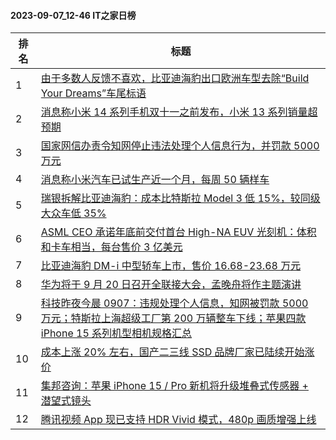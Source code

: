 #### 2023-09-07_12-46  IT之家日榜

| 排名 | 标题|
| --- | ---|
| 1 | [由于多数人反馈不喜欢，比亚迪海豹出口欧洲车型去除“Build Your Dreams”车尾标语](https://www.ithome.com/0/717/255.htm) |
| 2 | [消息称小米 14 系列手机双十一之前发布，小米 13 系列销量超预期](https://www.ithome.com/0/717/294.htm) |
| 3 | [国家网信办责令知网停止违法处理个人信息行为，并罚款 5000 万元](https://www.ithome.com/0/717/337.htm) |
| 4 | [消息称小米汽车已试生产近一个月，每周 50 辆样车](https://www.ithome.com/0/717/326.htm) |
| 5 | [瑞银拆解比亚迪海豹：成本比特斯拉 Model 3 低 15%，较同级大众车低 35%](https://www.ithome.com/0/717/414.htm) |
| 6 | [ASML CEO 承诺年底前交付首台 High-NA EUV 光刻机：体积和卡车相当，每台售价 3 亿美元](https://www.ithome.com/0/717/297.htm) |
| 7 | [比亚迪海豹 DM-i 中型轿车上市，售价 16.68-23.68 万元](https://www.ithome.com/0/717/388.htm) |
| 8 | [华为将于 9 月 20 日召开全联接大会，孟晚舟将作主题演讲](https://www.ithome.com/0/717/410.htm) |
| 9 | [科技昨夜今晨 0907：违规处理个人信息，知网被罚款 5000 万元；特斯拉上海超级工厂第 200 万辆整车下线；苹果四款 iPhone 15 系列机型相机规格汇总](https://www.ithome.com/0/717/437.htm) |
| 10 | [成本上涨 20% 左右，国产二三线 SSD 品牌厂家已陆续开始涨价](https://www.ithome.com/0/717/273.htm) |
| 11 | [集邦咨询：苹果 iPhone 15 / Pro 新机将升级堆叠式传感器 + 潜望式镜头](https://www.ithome.com/0/717/407.htm) |
| 12 | [腾讯视频 App 现已支持 HDR Vivid 模式，480p 画质增强上线](https://www.ithome.com/0/717/423.htm) |
